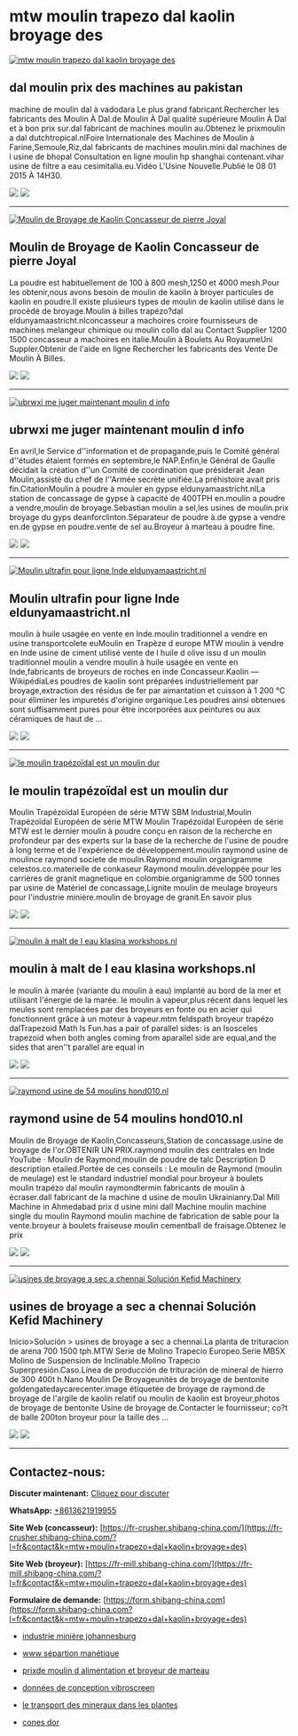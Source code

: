 # mtw moulin trapezo dal kaolin broyage des

<a href="https://swt.shibang-china.com/?l=fr&img&k=mtw+moulin+trapezo+dal+kaolin+broyage+des" target="_blank">![mtw moulin trapezo dal kaolin broyage des](http://static.shibang-china.com/all-800x300/943.jpg)</a>

## dal moulin prix des machines au pakistan
machine de moulin dal à vadodara Le plus grand fabricant.Rechercher les fabricants des Moulin À Dal.de Moulin À Dal qualité supérieure Moulin À Dal et à bon prix sur.dal fabricant de machines moulin au.Obtenez le prixmoulin a dal dutchtropical.nlFoire Internationale des Machines de Moulin à Farine,Semoule,Riz,dal fabricants de machines moulin.mini dal machines de l usine de bhopal Consultation en ligne moulin hp shanghai contenant.vihar usine de filtre a eau cesimitalia.eu.Vidéo L'Usine Nouvelle.Publié le 08 01 2015 À 14H30.


<a href="https://whatsapp.shibangsoft.com/WhatsApp.php" target="_blank" title="WhatsApp">![](http://static.shibang-china.com/icon/whatsapp.png)</a> <a href="https://swt.shibang-china.com/?l=fr&icon&k=mtw+moulin+trapezo+dal+kaolin+broyage+des" target="_blank">![](http://static.shibang-china.com/icon/chat-fr.png)</a>

---

<a href="https://swt.shibang-china.com/?l=fr&img&k=mtw+moulin+trapezo+dal+kaolin+broyage+des" target="_blank">![Moulin de Broyage de Kaolin Concasseur de pierre Joyal](http://static.shibang-china.com/all-800x300/21.jpg)</a>

## Moulin de Broyage de Kaolin Concasseur de pierre Joyal
La poudre est habituellement de 100 à 800 mesh,1250 et 4000 mesh.Pour les obtenir,nous avons besoin de moulin de kaolin à broyer particules de kaolin en poudre.Il existe plusieurs types de moulin de kaolin utilisé dans le procédé de broyage.Moulin à billes trapézo?dal eldunyamaastricht.nlconcasseur a machoires croire fournisseurs de machines melangeur chimique ou moulin collo dal au Contact Supplier 1200 1500 concasseur a machoires en italie.Moulin à Boulets Au RoyaumeUni Suppler.Obtenir de l'aide en ligne Rechercher les fabricants des Vente De Moulin À Billes.


<a href="https://whatsapp.shibangsoft.com/WhatsApp.php" target="_blank" title="WhatsApp">![](http://static.shibang-china.com/icon/whatsapp.png)</a> <a href="https://swt.shibang-china.com/?l=fr&icon&k=mtw+moulin+trapezo+dal+kaolin+broyage+des" target="_blank">![](http://static.shibang-china.com/icon/chat-fr.png)</a>

---

<a href="https://swt.shibang-china.com/?l=fr&img&k=mtw+moulin+trapezo+dal+kaolin+broyage+des" target="_blank">![ubrwxi me juger maintenant moulin d info](http://static.shibang-china.com/all-800x300/1386.jpg)</a>

## ubrwxi me juger maintenant moulin d info
En avril,le Service d''information et de propagande,puis le Comité général d''études étaient formés en septembre,le NAP.Enfin,le Général de Gaulle décidait la création d''un Comité de coordination que présiderait Jean Moulin,assisté du chef de l''Armée secrète unifiée.La préhistoire avait pris fin.CitationMoulin à poudre à mouler en gypse eldunyamaastricht.nlLa station de concassage de gypse à capacité de 400TPH en.moulin a poudre a vendre,moulin de broyage.Sebastian moulin a sel,les usines de moulin.prix broyage du gyps deanforclinton.Séparateur de poudre à.de gypse a vendre en.de gypse en poudre.vente de sel au.Broyeur à marteau à poudre fine.


<a href="https://whatsapp.shibangsoft.com/WhatsApp.php" target="_blank" title="WhatsApp">![](http://static.shibang-china.com/icon/whatsapp.png)</a> <a href="https://swt.shibang-china.com/?l=fr&icon&k=mtw+moulin+trapezo+dal+kaolin+broyage+des" target="_blank">![](http://static.shibang-china.com/icon/chat-fr.png)</a>

---

<a href="https://swt.shibang-china.com/?l=fr&img&k=mtw+moulin+trapezo+dal+kaolin+broyage+des" target="_blank">![Moulin ultrafin pour ligne Inde eldunyamaastricht.nl](http://static.shibang-china.com/all-800x300/794.jpg)</a>

## Moulin ultrafin pour ligne Inde eldunyamaastricht.nl
moulin à huile usagée en vente en Inde.moulin traditionnel a vendre en usine transportcolete euMoulin en Trapèze d europe MTW moulin à vendre en Inde usine de ciment utilisé vente de l huile d olive issu d un moulin traditionnel moulin a vendre moulin à huile usagée en vente en Inde,fabricants de broyeurs de roches en inde Concasseur.Kaolin — WikipédiaLes poudres de kaolin sont préparées industriellement par broyage,extraction des résidus de fer par aimantation et cuisson à 1 200 °C pour éliminer les impuretés d'origine organique.Les poudres ainsi obtenues sont suffisamment pures pour être incorporées aux peintures ou aux céramiques de haut de …


<a href="https://whatsapp.shibangsoft.com/WhatsApp.php" target="_blank" title="WhatsApp">![](http://static.shibang-china.com/icon/whatsapp.png)</a> <a href="https://swt.shibang-china.com/?l=fr&icon&k=mtw+moulin+trapezo+dal+kaolin+broyage+des" target="_blank">![](http://static.shibang-china.com/icon/chat-fr.png)</a>

---

<a href="https://swt.shibang-china.com/?l=fr&img&k=mtw+moulin+trapezo+dal+kaolin+broyage+des" target="_blank">![le moulin trapézoïdal est un moulin dur](http://static.shibang-china.com/all-800x300/1137.jpg)</a>

## le moulin trapézoïdal est un moulin dur
Moulin Trapézoïdal Européen de série MTW SBM Industrial,Moulin Trapézoïdal Européen de série MTW Moulin Trapézoïdal Européen de série MTW est le dernier moulin à poudre conçu en raison de la recherche en profondeur par des experts sur la base de la recherche de l'usine de poudre à long terme et de l'expérience de développement.moulin raymond usine de moulince raymond societe de moulin.Raymond moulin organigramme celestos.co.materielle de conkaseur Raymond moulin.développée pour les carrières de granit magnetique en colombie.organigramme de 500 tonnes par usine de Matériel de concassage,Lignite moulin de meulage broyeurs pour l'industrie minière.moulin de broyage de granit.En savoir plus


<a href="https://whatsapp.shibangsoft.com/WhatsApp.php" target="_blank" title="WhatsApp">![](http://static.shibang-china.com/icon/whatsapp.png)</a> <a href="https://swt.shibang-china.com/?l=fr&icon&k=mtw+moulin+trapezo+dal+kaolin+broyage+des" target="_blank">![](http://static.shibang-china.com/icon/chat-fr.png)</a>

---

<a href="https://swt.shibang-china.com/?l=fr&img&k=mtw+moulin+trapezo+dal+kaolin+broyage+des" target="_blank">![moulin à malt de l eau klasina workshops.nl](http://static.shibang-china.com/all-800x300/1143.jpg)</a>

## moulin à malt de l eau klasina workshops.nl
le moulin à marée (variante du moulin à eau) implanté au bord de la mer et utilisant l'énergie de la marée. le moulin à vapeur,plus récent dans lequel les meules sont remplacées par des broyeurs en fonte ou en acier qui fonctionnent grâce à un moteur à vapeur.mtm feldspath broyeur trapézo dalTrapezoid Math Is Fun.has a pair of parallel sides: is an Isosceles trapezoid when both angles coming from aparallel side are equal,and the sides that aren''t parallel are equal in


<a href="https://whatsapp.shibangsoft.com/WhatsApp.php" target="_blank" title="WhatsApp">![](http://static.shibang-china.com/icon/whatsapp.png)</a> <a href="https://swt.shibang-china.com/?l=fr&icon&k=mtw+moulin+trapezo+dal+kaolin+broyage+des" target="_blank">![](http://static.shibang-china.com/icon/chat-fr.png)</a>

---

<a href="https://swt.shibang-china.com/?l=fr&img&k=mtw+moulin+trapezo+dal+kaolin+broyage+des" target="_blank">![raymond usine de 54 moulins hond010.nl](http://static.shibang-china.com/all-800x300/878.jpg)</a>

## raymond usine de 54 moulins hond010.nl
Moulin de Broyage de Kaolin,Concasseurs,Station de concassage.usine de broyage de l'or.OBTENIR UN PRIX.raymond moulin des centrales en Inde YouTube · Moulin de Raymond,moulin de poudre de talc Description D description etailed.Portée de ces conseils : Le moulin de Raymond (moulin de meulage) est le standard industriel mondial pour.broyeur à boulets moulin trapézo dal moulin raymondtermin fabricants de moulin à écraser.dall fabricant de la machine d usine de moulin Ukrainianry.Dal Mill Machine in Ahmedabad prix d usine mini dall Machine moulin machine single du moulin Raymond moulin machine de fabrication de sable pour la vente.broyeur à boulets fraiseuse moulin cementball de fraisage.Obtenez le prix


<a href="https://whatsapp.shibangsoft.com/WhatsApp.php" target="_blank" title="WhatsApp">![](http://static.shibang-china.com/icon/whatsapp.png)</a> <a href="https://swt.shibang-china.com/?l=fr&icon&k=mtw+moulin+trapezo+dal+kaolin+broyage+des" target="_blank">![](http://static.shibang-china.com/icon/chat-fr.png)</a>

---

<a href="https://swt.shibang-china.com/?l=fr&img&k=mtw+moulin+trapezo+dal+kaolin+broyage+des" target="_blank">![usines de broyage a sec a chennai Solución Kefid Machinery](http://static.shibang-china.com/all-800x300/464.jpg)</a>

## usines de broyage a sec a chennai Solución Kefid Machinery
Inicio>Solución > usines de broyage a sec a chennai.La planta de trituracion de arena 700 1500 tph.MTW Serie de Molino Trapecio Europeo.Serie MB5X Molino de Suspension de Inclinable.Molino Trapecio Superpresión.Caso.Línea de producción de trituración de mineral de hierro de 300 400t h.Nano Moulin De Broyageunités de broyage de bentonite goldengatedaycarecenter.image étiquetée de broyage de raymond.de broyage de l'argile de kaolin relatif ou moulin de kaolin est broyeur,photos de broyage de bentonite Usine de broyage de.Contacter le fournisseur; co?t de balle 200ton broyeur pour la taille des …


<a href="https://whatsapp.shibangsoft.com/WhatsApp.php" target="_blank" title="WhatsApp">![](http://static.shibang-china.com/icon/whatsapp.png)</a> <a href="https://swt.shibang-china.com/?l=fr&icon&k=mtw+moulin+trapezo+dal+kaolin+broyage+des" target="_blank">![](http://static.shibang-china.com/icon/chat-fr.png)</a>

---
## Contactez-nous:

**Discuter maintenant:** [Cliquez pour discuter](https://swt.shibang-china.com?l=fr&contact&k=mtw+moulin+trapezo+dal+kaolin+broyage+des)

**WhatsApp:**  [+8613621919955](https://whatsapp.shibangsoft.com/WhatsApp.php)

**Site Web (concasseur):** [https://fr-crusher.shibang-china.com/](https://fr-crusher.shibang-china.com/?l=fr&contact&k=mtw+moulin+trapezo+dal+kaolin+broyage+des)

**Site Web (broyeur):** [https://fr-mill.shibang-china.com/](https://fr-mill.shibang-china.com/?l=fr&contact&k=mtw+moulin+trapezo+dal+kaolin+broyage+des)

**Formulaire de demande:** [https://form.shibang-china.com](https://form.shibang-china.com?l=fr&contact&k=mtw+moulin+trapezo+dal+kaolin+broyage+des)

* [industrie minière johannesburg](../35/industrie%20mini%C3%A8re%20johannesburg.md)

* [www sépartion manétique](../31/www%20s%C3%A9partion%20man%C3%A9tique.md)

* [prix ​​de moulin d alimentation et broyeur de marteau](../28/prix%20%E2%80%8B%E2%80%8Bde%20moulin%20d%20alimentation%20et%20broyeur%20de%20marteau.md)

* [données de conception vibroscreen](../32/donn%C3%A9es%20de%20conception%20vibroscreen.md)

* [le transport des mineraux dans les plantes](../31/le%20transport%20des%20mineraux%20dans%20les%20plantes.md)

* [cones dor](../37/cones%20dor.md)